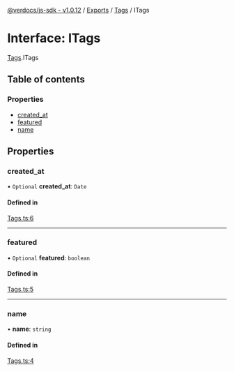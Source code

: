 [@verdocs/js-sdk - v1.0.12](../README.md) / [Exports](../modules.md) / [Tags](../modules/Tags.md) / ITags

# Interface: ITags

[Tags](../modules/Tags.md).ITags

## Table of contents

### Properties

- [created_at](Tags.ITags.md#created_at)
- [featured](Tags.ITags.md#featured)
- [name](Tags.ITags.md#name)

## Properties

### created\_at

• `Optional` **created\_at**: `Date`

#### Defined in

[Tags.ts:6](https://github.com/Verdocs/js-sdk/blob/main/src/Tags.ts#L6)

___

### featured

• `Optional` **featured**: `boolean`

#### Defined in

[Tags.ts:5](https://github.com/Verdocs/js-sdk/blob/main/src/Tags.ts#L5)

___

### name

• **name**: `string`

#### Defined in

[Tags.ts:4](https://github.com/Verdocs/js-sdk/blob/main/src/Tags.ts#L4)
